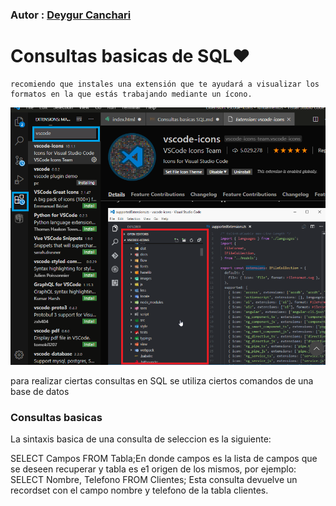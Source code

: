 ### Autor : <a href= 'https://github.com/deygurc'>Deygur Canchari</a>

# Consultas basicas de SQL❤
```
recomiendo que instales una extensión que te ayudará a visualizar los formatos en la que estás trabajando mediante un ícono.

```
![img src](../Img/screenshot/iconos.png)

para realizar ciertas consultas en SQL se utiliza ciertos comandos de una base de datos

 ### Consultas basicas
La sintaxis basica de una consulta de seleccion es la siguiente:

SELECT Campos FROM Tabla;En donde campos es la lista de campos que se deseen recuperar y tabla es e1 
origen de los mismos, por ejemplo:
SELECT Nombre, Telefono FROM Clientes;
Esta consulta devuelve un recordset con el campo nombre y telefono de la tabla clientes. 